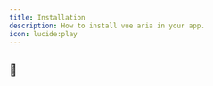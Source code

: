 ```yaml
---
title: Installation
description: How to install vue aria in your app.
icon: lucide:play
---
```


## 🚧
